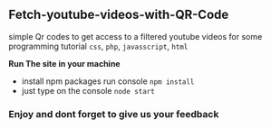 ## Fetch-youtube-videos-with-QR-Code

simple Qr codes to get access to a filtered youtube videos for some programming tutorial `css`, `php`, `javasscript`, `html`

**Run The site in your machine**
- install npm packages run console `npm install`
- just type on the console `node start`


### Enjoy and dont forget to give us your feedback
